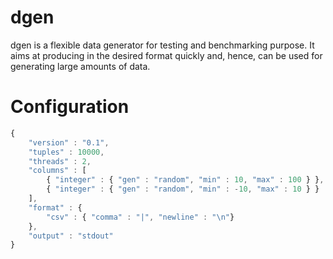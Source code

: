 # dgen
dgen is a flexible data generator for testing and benchmarking purpose.
It aims at producing in the desired format quickly and, hence, can be used for generating large amounts of data.

# Configuration

```javascript
{
    "version" : "0.1",
    "tuples" : 10000,
    "threads" : 2,
    "columns" : [
        { "integer" : { "gen" : "random", "min" : 10, "max" : 100 } },
        { "integer" : { "gen" : "random", "min" : -10, "max" : 10 } }
    ],
    "format" : {
        "csv" : { "comma" : "|", "newline" : "\n"}
    },
    "output" : "stdout" 
}
```
